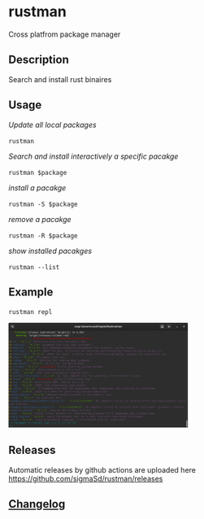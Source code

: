 # rustman
Cross platfrom package manager

## Description
Search and install rust binaires

## Usage
*Update all local packages*

`rustman`

*Search and install interactively a specific pacakge*

`rustman $package`

*install a pacakge*

`rustman -S $package`

*remove a pacakge*

`rustman -R $package`

*show installed pacakges*

`rustman --list`

## Example
`rustman repl`

<img src="./rustman.png" width="70%" height="60%">

## Releases
Automatic releases by github actions are uploaded here https://github.com/sigmaSd/rustman/releases

## [Changelog](./CHANGELOG.md)
